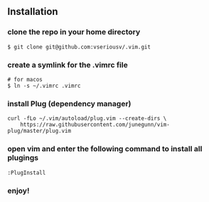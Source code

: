 ## Installation

### clone the repo in your home directory
```
$ git clone git@github.com:vseriousv/.vim.git
```

### create a symlink for the .vimrc file
```
# for macos
$ ln -s ~/.vimrc .vimrc
```

### install Plug (dependency manager)
```
curl -fLo ~/.vim/autoload/plug.vim --create-dirs \
    https://raw.githubusercontent.com/junegunn/vim-plug/master/plug.vim

```

### open vim and enter the following command to install all plugings
```
:PlugInstall
```

### enjoy!
